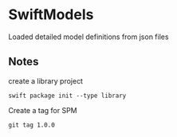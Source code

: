 # SwiftModels
Loaded detailed model definitions from json files

## Notes
create a library project
````
swift package init --type library
````

Create a tag for SPM
````
git tag 1.0.0
````
